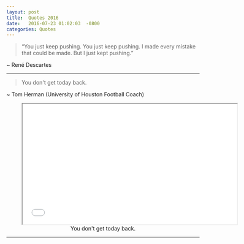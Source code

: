 ```yaml
---
layout: post
title:  Quotes 2016
date:   2016-07-23 01:02:03  -0800
categories: Quotes
---
```


> “You just keep pushing. You just keep pushing. I made every mistake that could be made. But I just kept pushing.”

~ René Descartes

---

> You don't get today back.

~ Tom Herman (University of Houston Football Coach)



<figure  style="text-align: center;">
  <iframe width="560" height="315"  style="display: block; margin: 0 auto;" allowfullscreen="" class="youtube-player" src="//www.youtube.com/embed/UsjzlFskE-E?wmode=transparent&amp;amp;autoplay=0&amp;amp;rel=0&amp;amp;showinfo=0&amp;amp;autohide=1&amp;amp;color=white&amp;amp;" type="text/html"></iframe>
  <figcaption>You don't get today back.</figcaption>
</figure>

---
